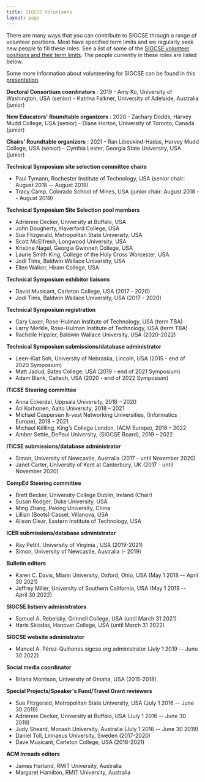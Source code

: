 ```yaml
---
title: SIGCSE Volunteers
layout: page
---
```


There are many ways that you can contribute to SIGCSE through a range of
volunteer positions. Most have specified term limits and we regularly
seek new people to fill these roles. See a list of some of the [SIGCSE
volunteer positions and their term limits](../policies/approval.html).
The people currently in these roles are listed below.

Some more information about volunteering for SIGCSE can be found in this
[presentation](../files/documents/pdfs/How%20to%20Volunteer%20with%20SIGCSE%202019.pdf).

**Doctoral Consortium coordinators**
:   2019
    -   Amy Ko, University of Washington, USA (senior)
    -   Katrina Falkner, University of Adelaide, Australia (junior)

**New Educators' Roundtable organizers**
:   2020
    -   Zachary Dodds, Harvey Mudd College, USA (senior)
    -   Diane Horton, University of Toronto, Canada (junior)

**Chairs' Roundtable organizers**
:   2021
    -   Ran Libeskind-Hadas, Harvey Mudd College, USA (senior)
    -   Cynthia Lester, Georgia State University, USA (junior)

**Technical Symposium site selection committee chairs**

-   Paul Tymann, Rochester Institute of Technology, USA (senior chair:
    August 2018 -- August 2019)
-   Tracy Camp, Colorado School of Mines, USA (junior chair: August 2018
    -- August 2019)

**Technical Symposium Site Selection pool members**

-   Adrienne Decker, University at Buffalo, USA
-   John Dougherty, Haverford College, USA
-   Sue Fitzgerald, Metropolitan State University, USA
-   Scott McElfresh, Longwood University, USA
-   Kristine Nagel, Georgia Gwinnett College, USA
-   Laurie Smith King, College of the Holy Cross Worcester, USA
-   Jodi Tims, Baldwin Wallace University, USA
-   Ellen Walker, Hiram College, USA

**Technical Symposium exhibitor liaisons**

-   David Musicant, Carleton College, USA (2017 - 2020)
-   Jodi Tims, Baldwin Wallace University, USA (2017 - 2020)

**Technical Symposium registration**

-   Cary Laxer, Rose-Hulman Institute of Technology, USA (term TBA)
-   Larry Merkle, Rose-Hulman Institute of Technology, USA (term TBA)
-   Rachelle Hippler, Baldwin Wallace University, USA (2020-2022)

**Technical Symposium submissions/database administrator**

-   Leen-Kiat Soh, University of Nebraska, Lincoln, USA (2015 - end of
    2020 Symposium)
-   Matt Jadud, Bates College, USA (2019 - end of 2021 Symposium)
-   Adam Blank, Caltech, USA (2020 - end of 2022 Symposium)

**ITiCSE Steering committee**

-   Anna Eckerdal, Uppsala University, 2018 – 2020
-   Ari Korhonen, Aalto University, 2018 – 2021
-   Michael Caspersen It-vest Networking Universities, (Informatics Europe), 2018 – 2021
-   Michael Kӧlling, King’s College London, (ACM Europe), 2018 – 2022
-   Amber Settle, DePaul University, (SIGCSE Board), 2019 – 2022 

**ITiCSE submissions/database administrator**

-   Simon, University of Newcastle, Australia (2017 - until
    November 2020)
-   Janet Carter, University of Kent at Canterbury, UK (2017 - until
    November 2020)


**CompEd Steering committee**

-   Brett Becker, University College Dublin, Ireland (Chair)
-   Susan Rodger, Duke University, USA
-   Ming Zhang, Peking University, China
-   Lillian (Boots) Cassel, Villanova, USA
-   Alison Clear, Eastern Institute of Technology, USA

**ICER submissions/database administrator**

-   Ray Pettit, University of Virginia , USA (2019-2021)
-   Simon, University of Newcastle, Australia (- 2019)


**Bulletin editors**

-   Karen C. Davis, Miami University, Oxford, Ohio, USA (May 1 2018 --
    April 30 2021)
-   Jeffrey Miller, University of Southern California, USA (May 1 2019
    -- April 30 2022)

**SIGCSE listserv administrators**

-   Samuel A. Rebelsky, Grinnell College, USA (until March 31 2021)
-   Haris Skiadas, Hanover College, USA (until March 31 2022)

**SIGCSE website administrator**

-   Manuel A. Pérez-Quiñones sigcse.org administrator (July 1 2019 -- June 30 2022)


**Social media coordinator**

-   Briana Morrison, University of Omaha, USA (2015-2018)

**Special Projects/Speaker's Fund/Travel Grant reviewers**

-   Sue Fitzgerald, Metropolitan State University, USA (July 1 2016 --
    June 30 2019)
-   Adrienne Decker, University at Buffalo, USA (July 1 2016 -- June
    30 2019)
-   Judy Sheard, Monash University, Australia (July 1 2016 -- June
    30 2019)
-   Daniel Toll, Linnaeus University, Sweden (2017-2020)
-   Dave Musicant, Carleton College, USA (2018-2021)

**ACM Inroads editors**

-   James Harland, RMIT University, Australia
-   Margaret Hamilton, RMIT University, Australia
